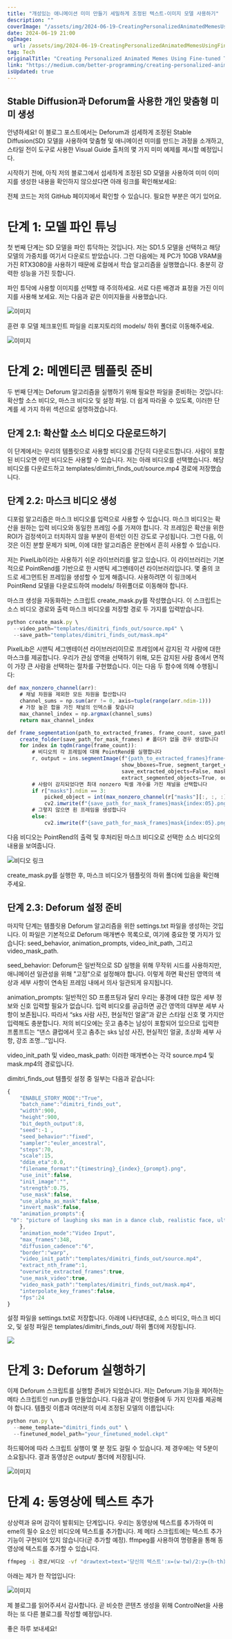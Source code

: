 ```yaml
---
title: "개성있는 애니메이션 미미 만들기 세밀하게 조정된 텍스트-이미지 모델 사용하기"
description: ""
coverImage: "/assets/img/2024-06-19-CreatingPersonalizedAnimatedMemesUsingFine-tunedText-to-imageModels_0.png"
date: 2024-06-19 21:00
ogImage:
  url: /assets/img/2024-06-19-CreatingPersonalizedAnimatedMemesUsingFine-tunedText-to-imageModels_0.png
tag: Tech
originalTitle: "Creating Personalized Animated Memes Using Fine-tuned Text-to-image Models"
link: "https://medium.com/better-programming/creating-personalized-animated-memes-using-fine-tuned-text-to-image-models-37a45de4c7c3"
isUpdated: true
---
```


## Stable Diffusion과 Deforum을 사용한 개인 맞춤형 미미 생성

안녕하세요! 이 블로그 포스트에서는 Deforum과 섬세하게 조정된 Stable Diffusion(SD) 모델을 사용하여 맞춤형 및 애니메이션 미미를 만드는 과정을 소개하고, 스타일 전이 도구로 사용한 Visual Guide 출처의 몇 가지 미미 예제를 제시할 예정입니다.

시작하기 전에, 아직 저의 블로그에서 섬세하게 조정된 SD 모델을 사용하여 미미 이미지를 생성한 내용을 확인하지 않으셨다면 아래 링크를 확인해보세요:

전체 코드는 저의 GitHub 페이지에서 확인할 수 있습니다. 필요한 부분은 여기 있어요.

<!-- cozy-coder - 수평 -->

<ins class="adsbygoogle"
     style="display:block"
     data-ad-client="ca-pub-4877378276818686"
     data-ad-slot="1107185301"
     data-ad-format="auto"
     data-full-width-responsive="true"></ins>

<script>
     (adsbygoogle = window.adsbygoogle || []).push({});
</script>

# 단계 1: 모델 파인 튜닝

첫 번째 단계는 SD 모델을 파인 튜닥하는 것입니다. 저는 SD1.5 모델을 선택하고 해당 모델의 가중치를 여기서 다운로드 받았습니다. 그런 다음에는 제 PC가 10GB VRAM을 가진 RTX3080을 사용하기 때문에 로컬에서 학습 알고리즘을 실행했습니다. 충분히 강력한 성능을 가진 듯합니다.

파인 튜닥에 사용할 이미지를 선택할 때 주의하세요. 서로 다른 배경과 표정을 가진 이미지를 사용해 보세요. 저는 다음과 같은 이미지들을 사용했습니다.

![이미지](/assets/img/2024-06-19-CreatingPersonalizedAnimatedMemesUsingFine-tunedText-to-imageModels_0.png)

<!-- cozy-coder - 수평 -->

<ins class="adsbygoogle"
     style="display:block"
     data-ad-client="ca-pub-4877378276818686"
     data-ad-slot="1107185301"
     data-ad-format="auto"
     data-full-width-responsive="true"></ins>

<script>
     (adsbygoogle = window.adsbygoogle || []).push({});
</script>

훈련 후 모델 체크포인트 파일을 리포지토리의 models/ 하위 폴더로 이동해주세요.

![이미지](/assets/img/2024-06-19-CreatingPersonalizedAnimatedMemesUsingFine-tunedText-to-imageModels_1.png)

# 단계 2: 메멘티콘 템플릿 준비

두 번째 단계는 Deforum 알고리즘을 실행하기 위해 필요한 파일을 준비하는 것입니다: 확산할 소스 비디오, 마스크 비디오 및 설정 파일. 더 쉽게 따라올 수 있도록, 이러한 단계를 세 가지 하위 섹션으로 설명하겠습니다.

<!-- cozy-coder - 수평 -->

<ins class="adsbygoogle"
     style="display:block"
     data-ad-client="ca-pub-4877378276818686"
     data-ad-slot="1107185301"
     data-ad-format="auto"
     data-full-width-responsive="true"></ins>

<script>
     (adsbygoogle = window.adsbygoogle || []).push({});
</script>

## 단계 2.1: 확산할 소스 비디오 다운로드하기

이 단계에서는 우리의 템플릿으로 사용할 비디오를 간단히 다운로드합니다. 사람이 포함된 비디오면 어떤 비디오든 사용할 수 있습니다. 저는 아래 비디오를 선택했습니다. 해당 비디오를 다운로드하고 templates/dimitri_finds_out/source.mp4 경로에 저장했습니다.

## 단계 2.2: 마스크 비디오 생성

디포럼 알고리즘은 마스크 비디오를 입력으로 사용할 수 있습니다. 마스크 비디오는 확산을 원하는 입력 비디오와 동일한 프레임 수를 가져야 합니다. 각 프레임은 확산을 위한 ROI가 검정색이고 터치하지 않을 부분이 흰색인 이진 강도로 구성됩니다. 그런 다음, 이것은 이진 분할 문제가 되며, 이에 대한 알고리즘은 문헌에서 흔히 사용할 수 있습니다.

<!-- cozy-coder - 수평 -->

<ins class="adsbygoogle"
     style="display:block"
     data-ad-client="ca-pub-4877378276818686"
     data-ad-slot="1107185301"
     data-ad-format="auto"
     data-full-width-responsive="true"></ins>

<script>
     (adsbygoogle = window.adsbygoogle || []).push({});
</script>

저는 PixelLib이라는 사용하기 쉬운 라이브러리를 알고 있습니다. 이 라이브러리는 기본적으로 PointRend를 기반으로 한 시맨틱 세그멘테이션 라이브러리입니다. 몇 줄의 코드로 세그먼트된 프레임을 생성할 수 있게 해줍니다. 사용하려면 이 링크에서 PointRend 모델을 다운로드하여 models/ 하위폴더로 이동해야 합니다.

마스크 생성을 자동화하는 스크립트 create_mask.py를 작성했습니다. 이 스크립트는 소스 비디오 경로와 출력 마스크 비디오를 저장할 경로 두 가지를 입력받습니다.

```js
python create_mask.py \
  --video_path="templates/dimitri_finds_out/source.mp4" \
  --save_path="templates/dimitri_finds_out/mask.mp4"
```

PixelLib은 시맨틱 세그멘테이션 라이브러리이므로 프레임에서 감지된 각 사람에 대한 마스크를 제공합니다. 우리가 관심 영역을 선택하기 위해, 모든 감지된 사람 중에서 면적이 가장 큰 사람을 선택하는 절차를 구현했습니다. 이는 다음 두 함수에 의해 수행됩니다:

<!-- cozy-coder - 수평 -->

<ins class="adsbygoogle"
     style="display:block"
     data-ad-client="ca-pub-4877378276818686"
     data-ad-slot="1107185301"
     data-ad-format="auto"
     data-full-width-responsive="true"></ins>

<script>
     (adsbygoogle = window.adsbygoogle || []).push({});
</script>

```js
def max_nonzero_channel(arr):
    # 채널 차원을 제외한 모든 차원을 합산합니다
    channel_sums = np.sum(arr != 0, axis=tuple(range(arr.ndim-1)))
    # 가장 높은 합을 가진 채널의 인덱스를 찾습니다
    max_channel_index = np.argmax(channel_sums)
    return max_channel_index

def frame_segmentation(path_to_extracted_frames, frame_count, save_path_for_mask_frames):
    create_folder(save_path_for_mask_frames) # 폴더가 없을 경우 생성합니다
    for index in tqdm(range(frame_count)):
        # 비디오의 각 프레임에 대해 PointRend를 실행합니다
        r, output = ins.segmentImage(f"{path_to_extracted_frames}frame{index}.jpg",
                                     show_bboxes=True, segment_target_classes=target_classes,
                                     save_extracted_objects=False, mask_points_values=False,
                                     extract_segmented_objects=True, output_image_name=None)
        # 사람이 감지되었다면 최대 nonzero 픽셀 개수를 가진 채널을 선택합니다
        if r["masks"].ndim == 3:
            picked_object = int(max_nonzero_channel(r["masks"][:, :, :]))
            cv2.imwrite(f"{save_path_for_mask_frames}mask{index:05}.png", (1 - r["masks"][:, :, picked_object]).astype(int) * 255)
        # 그렇지 않으면 흰 프레임을 생성합니다
        else:
            cv2.imwrite(f"{save_path_for_mask_frames}mask{index:05}.png", np.ones((output.shape)).astype(int) * 255)
```

다음 비디오는 PointRend의 출력 및 후처리된 마스크 비디오로 선택한 소스 비디오의 내용을 보여줍니다.

![비디오 링크](https://miro.medium.com/v2/resize:fit:1200/1*YSFCLiOQ-kPB-bf_4MQQ1g.gif)

create_mask.py를 실행한 후, 마스크 비디오가 템플릿의 하위 폴더에 있음을 확인해주세요.

<!-- cozy-coder - 수평 -->

<ins class="adsbygoogle"
     style="display:block"
     data-ad-client="ca-pub-4877378276818686"
     data-ad-slot="1107185301"
     data-ad-format="auto"
     data-full-width-responsive="true"></ins>

<script>
     (adsbygoogle = window.adsbygoogle || []).push({});
</script>

## 단계 2.3: Deforum 설정 준비

마지막 단계는 템플릿용 Deforum 알고리즘을 위한 settings.txt 파일을 생성하는 것입니다. 이 파일은 기본적으로 Deforum 매개변수 목록으로, 여기에 중요한 몇 가지가 있습니다: seed_behavior, animation_prompts, video_init_path, 그리고 video_mask_path.

seed_behavior: Deforum은 일반적으로 SD 실행을 위해 무작위 시드를 사용하지만, 애니메이션 일관성을 위해 "고정"으로 설정해야 합니다. 이렇게 하면 확산된 영역의 색상과 세부 사항이 연속된 프레임 내에서 의사 일관되게 유지됩니다.

animation_prompts: 일반적인 SD 프롬프팅과 달리 우리는 풍경에 대한 많은 세부 정보와 신호 입력할 필요가 없습니다. 입력 비디오를 공급하면 공간 영역의 대부분 세부 사항이 보존됩니다. 따라서 “sks 사람 사진, 현실적인 얼굴”과 같은 스타일 신호 몇 가지만 입력해도 충분합니다. 저의 비디오에는 웃고 춤추는 남성이 포함되어 있으므로 입력한 프롬프트는 “댄스 클럽에서 웃고 춤추는 sks 남성 사진, 현실적인 얼굴, 초상화 세부 사항, 강조 조명…”입니다.

<!-- cozy-coder - 수평 -->

<ins class="adsbygoogle"
     style="display:block"
     data-ad-client="ca-pub-4877378276818686"
     data-ad-slot="1107185301"
     data-ad-format="auto"
     data-full-width-responsive="true"></ins>

<script>
     (adsbygoogle = window.adsbygoogle || []).push({});
</script>

video_init_path 및 video_mask_path: 이러한 매개변수는 각각 source.mp4 및 mask.mp4의 경로입니다.

dimitri_finds_out 템플릿 설정 중 일부는 다음과 같습니다:

```js
{
    "ENABLE_STORY_MODE":"True",
    "batch_name":"dimitri_finds_out",
    "width":900,
    "height":900,
    "bit_depth_output":8,
    "seed":-1 ,
    "seed_behavior":"fixed",
    "sampler":"euler_ancestral",
    "steps":70,
    "scale":15,
    "ddim_eta":0.0,
    "filename_format":"{timestring}_{index}_{prompt}.png",
    "use_init":false,
    "init_image":"",
    "strength":0.75,
    "use_mask":false,
    "use_alpha_as_mask":false,
    "invert_mask":false,
    "animation_prompts":{
 "0": "picture of laughing sks man in a dance club, realistic face, ultra detailed face, accent lighting, extremely detailed, ultra detailed, intricate details, high composition, 8k, cinematic lighting, blurry:-1, disfigured:-1, ugly:-1, deformed:-1, bad anatomy:-1, poorly drawn face:-1, poorly drawn hands:-1, malformed hands:-1, disgusting:-1, poorly drawn:-1, poorly drawn face:-1"
    },
    "animation_mode":"Video Input",
    "max_frames":348,
    "diffusion_cadence":"6",
    "border":"warp",
    "video_init_path":"templates/dimitri_finds_out/source.mp4",
    "extract_nth_frame":1,
    "overwrite_extracted_frames":true,
    "use_mask_video":true,
    "video_mask_path":"templates/dimitri_finds_out/mask.mp4",
    "interpolate_key_frames":false,
    "fps":24
}
```

설정 파일을 settings.txt로 저장합니다. 아래에 나타낸대로, 소스 비디오, 마스크 비디오, 및 설정 파일은 templates/dimitri_finds_out/ 하위 폴더에 저장됩니다.

<!-- cozy-coder - 수평 -->

<ins class="adsbygoogle"
     style="display:block"
     data-ad-client="ca-pub-4877378276818686"
     data-ad-slot="1107185301"
     data-ad-format="auto"
     data-full-width-responsive="true"></ins>

<script>
     (adsbygoogle = window.adsbygoogle || []).push({});
</script>

<img src="/assets/img/2024-06-19-CreatingPersonalizedAnimatedMemesUsingFine-tunedText-to-imageModels_2.png" />

# 단계 3: Deforum 실행하기

이제 Deforum 스크립트를 실행할 준비가 되었습니다. 저는 Deforum 기능을 제어하는 메타 스크립트인 run.py를 만들었습니다. 다음과 같이 명령줄에 두 가지 인자를 제공해야 합니다. 템플릿 이름과 여러분의 미세 조정된 모델의 이름입니다:

```js
python run.py \
  --meme_template="dimitri_finds_out" \
  --finetuned_model_path="your_finetuned_model.ckpt"
```

<!-- cozy-coder - 수평 -->

<ins class="adsbygoogle"
     style="display:block"
     data-ad-client="ca-pub-4877378276818686"
     data-ad-slot="1107185301"
     data-ad-format="auto"
     data-full-width-responsive="true"></ins>

<script>
     (adsbygoogle = window.adsbygoogle || []).push({});
</script>

하드웨어에 따라 스크립트 실행이 몇 분 정도 걸릴 수 있습니다. 제 경우에는 약 5분이 소요됩니다. 결과 동영상은 output/ 폴더에 저장됩니다.

![이미지](https://miro.medium.com/v2/resize:fit:1200/1*SlWST_jBJkg7rUxj2aHUMQ.gif)

# 단계 4: 동영상에 텍스트 추가

상상력과 유머 감각이 발휘되는 단계입니다. 우리는 동영상에 텍스트를 추가하여 미eme의 필수 요소인 비디오에 텍스트를 추가합니다. 제 메타 스크립트에는 텍스트 추가 기능이 구현되어 있지 않습니다(곧 추가할 예정). ffmpeg를 사용하여 명령줄을 통해 동영상에 텍스트를 추가할 수 있습니다.

<!-- cozy-coder - 수평 -->

<ins class="adsbygoogle"
     style="display:block"
     data-ad-client="ca-pub-4877378276818686"
     data-ad-slot="1107185301"
     data-ad-format="auto"
     data-full-width-responsive="true"></ins>

<script>
     (adsbygoogle = window.adsbygoogle || []).push({});
</script>

```bash
ffmpeg -i 경로/비디오 -vf "drawtext=text='당신의 텍스트':x=(w-tw)/2:y=(h-th)/12:fontfile=C:/Windows/Fonts/Arial.ttf:fontsize=40:fontcolor=white" 경로/출력/비디오
```

아래는 제가 한 작업입니다:

![이미지](https://miro.medium.com/v2/resize:fit:1200/1*BjphB2HVk5ANzpA_f1y-fA.gif)

제 블로그를 읽어주셔서 감사합니다. 곧 비슷한 콘텐츠 생성을 위해 ControlNet을 사용하는 또 다른 블로그를 작성할 예정입니다.

<!-- cozy-coder - 수평 -->

<ins class="adsbygoogle"
     style="display:block"
     data-ad-client="ca-pub-4877378276818686"
     data-ad-slot="1107185301"
     data-ad-format="auto"
     data-full-width-responsive="true"></ins>

<script>
     (adsbygoogle = window.adsbygoogle || []).push({});
</script>

좋은 하루 보내세요!
